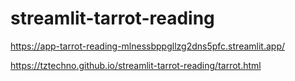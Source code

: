 # streamlit-tarrot-reading

https://app-tarrot-reading-mlnessbppgllzg2dns5pfc.streamlit.app/

https://tztechno.github.io/streamlit-tarrot-reading/tarrot.html
